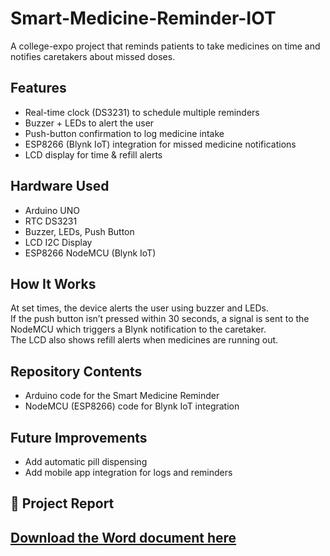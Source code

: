 # Smart-Medicine-Reminder-IOT
A college-expo project that reminds patients to take medicines on time and notifies caretakers about missed doses.
## Features
- Real-time clock (DS3231) to schedule multiple reminders  
- Buzzer + LEDs to alert the user  
- Push-button confirmation to log medicine intake  
- ESP8266 (Blynk IoT) integration for missed medicine notifications  
- LCD display for time & refill alerts  

## Hardware Used
- Arduino UNO  
- RTC DS3231  
- Buzzer, LEDs, Push Button  
- LCD I2C Display  
- ESP8266 NodeMCU (Blynk IoT)  

## How It Works
At set times, the device alerts the user using buzzer and LEDs.  
If the push button isn’t pressed within 30 seconds, a signal is sent to the NodeMCU which triggers a Blynk notification to the caretaker.  
The LCD also shows refill alerts when medicines are running out.

## Repository Contents
- Arduino code for the Smart Medicine Reminder  
- NodeMCU (ESP8266) code for Blynk IoT integration  

## Future Improvements
- Add automatic pill dispensing  
- Add mobile app integration for logs and reminders
## 📄 Project Report  
[Download the Word document here](https://github.com/PoojaR2804/Smart-Medicine-Reminder-IOT/raw/refs/heads/main/Smart%20Medicine%20Reminder%20and%20Caretaker%20Alert%20System.docx)
- 
